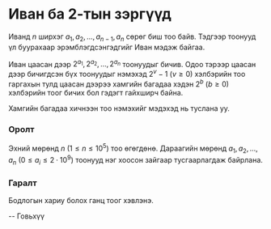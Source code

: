 Иван ба 2-тын зэргүүд
=====================
Иванд $n$ ширхэг $a_1, a_2, ... , a_{n-1}, a_n$ сөрөг биш тоо байв. Тэдгээр
тоонууд үл буурахаар эрэмблэгдсэнгэдгийг Иван мэдэж байгаа.

Иван цаасан дээр $2^{a_1}, 2^{a_2}, ... , 2^{a_n}$ тоонуудыг бичив. Одоо тэрээр
цаасан дээр бичигдсэн бүх тоонуудыг нэмэхэд $2^v-1$ ($v ≥ 0$)  хэлбэрийн тоо
гаргахын тулд цаасан дээрээ хамгийн багадаа хэдэн $2^b$ ($b ≥ 0$) хэлбэрийн тоог
бичих бол гэдэгт гайхширч байна.

Хамгийн багадаа хичнээн тоо нэмэхийг мэдэхэд нь туслана уу.


### Оролт
Эхний мөрөнд $n$ ($1 ≤ n ≤ 10^5$) тоо өгөгдөнө. Дараагийн мөрөнд
$a_1, a_2, ... , a_n$ ($0 ≤ a_i ≤ 2·10^9$) тоонууд нэг хоосон зайгаар
тусгаарлагдаж байрлана.


### Гаралт
Бодлогын хариу болох ганц тоог хэвлэнэ.

-- Говьхүү
